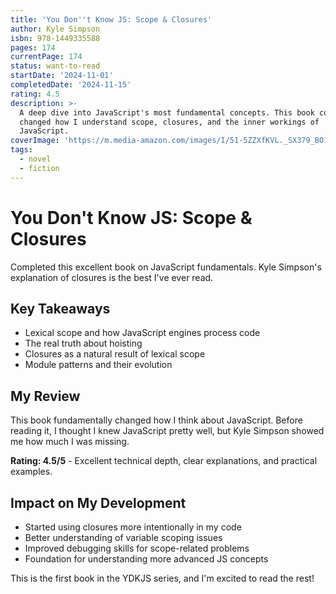 ```yaml
---
title: 'You Don''t Know JS: Scope & Closures'
author: Kyle Simpson
isbn: 978-1449335588
pages: 174
currentPage: 174
status: want-to-read
startDate: '2024-11-01'
completedDate: '2024-11-15'
rating: 4.5
description: >-
  A deep dive into JavaScript's most fundamental concepts. This book completely
  changed how I understand scope, closures, and the inner workings of
  JavaScript.
coverImage: 'https://m.media-amazon.com/images/I/51-5ZZXfKVL._SX379_BO1,204,203,200_.jpg'
tags:
  - novel
  - fiction
---
```


# You Don't Know JS: Scope & Closures

Completed this excellent book on JavaScript fundamentals. Kyle Simpson's explanation of closures is the best I've ever read.

## Key Takeaways

- Lexical scope and how JavaScript engines process code
- The real truth about hoisting
- Closures as a natural result of lexical scope
- Module patterns and their evolution

## My Review

This book fundamentally changed how I think about JavaScript. Before reading it, I thought I knew JavaScript pretty well, but Kyle Simpson showed me how much I was missing.

**Rating: 4.5/5** - Excellent technical depth, clear explanations, and practical examples.

## Impact on My Development

- Started using closures more intentionally in my code
- Better understanding of variable scoping issues
- Improved debugging skills for scope-related problems
- Foundation for understanding more advanced JS concepts

This is the first book in the YDKJS series, and I'm excited to read the rest!
